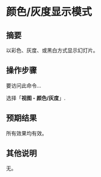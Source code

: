# 颜色/灰度显示模式

## 摘要

以彩色、灰度、或黑白方式显示幻灯片。

## 操作步骤

要访问此命令...

选择「**视图 - 颜色/灰度**」.

## 预期结果

所有效果均有效。

## 其他说明

无。
